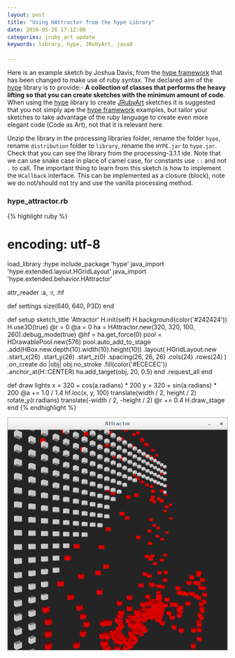 ```yaml
---
layout: post
title: "Using HAttractor from the hype Library"
date: 2016-05-26 17:12:00
categories: jruby_art update
keywords: library, hype, JRubyArt, java8

---
```


Here is an example sketch by Joshua Davis, from the [hype framework][hype_framework] that has been changed to make use of ruby syntax.
The declared aim of the [hype][hype_library] library is to provide:-
__A collection of classes that performs the heavy lifting so that you can create sketches with the minimum amount of code__. When using the [hype][hype_library] library to create [JRubyArt][jruby_art] sketches it is suggested that you not simply ape the [hype framework][hype_framework] examples, but tailor your sketches to take advantage of the ruby language to create even more elegant code (Code as Art), not that it is relevant here. 

Unzip the library in the processing libraries folder, rename the folder `hype`, rename `distribution` folder to `library`, rename the `HYPE.jar` to `hype.jar`. Check that you can see the library from the processing-3.1.1 ide. Note that we can use snake case in place of camel case, for constants use `::` and not `.` to call. The important thing to learn from this sketch is how to implement the `HCallback` interface. This can be implemented as a closure (block), note we do not/should not try and use the vanilla processing method. 


### hype_attractor.rb ###

{% highlight ruby %}

# encoding: utf-8
load_library :hype
include_package 'hype'
java_import 'hype.extended.layout.HGridLayout'
java_import 'hype.extended.behavior.HAttractor'

attr_reader :a, :r, :hf

def settings
  size(640, 640, P3D)
end

def setup
  sketch_title 'Attractor'
  H.init(self)
  H.background(color('#242424'))
  H.use3D(true)
  @r = 0
  @a = 0
  ha = HAttractor.new(320, 320, 100, 260).debug_mode(true)
  @hf = ha.get_force(0)
  pool = HDrawablePool.new(576)
  pool.auto_add_to_stage
      .add(HBox.new.depth(10).width(10).height(10))
      .layout(
        HGridLayout.new
                   .start_x(26)
                   .start_y(26)
                   .start_z(0)
                   .spacing(26, 26, 26)
                   .cols(24)
                   .rows(24)
      )
      .on_create do |obj|
        obj.no_stroke
           .fill(color('#ECECEC'))
           .anchor_at(H::CENTER)
        ha.add_target(obj, 20, 0.5)
      end
      .request_all
end

def draw
  lights
  x = 320 + cos(a.radians) * 200
  y = 320 + sin(a.radians) * 200
  @a += 1.0 / 1.4
  hf.loc(x, y, 100)
  translate(width / 2, height / 2)
  rotate_y(r.radians)
  translate(-width / 2, -height / 2)
  @r += 0.4
  H.draw_stage
end
{% endhighlight %}

<img src="/assets/h_attractor.png" />

[jruby_art]:https://ruby-processing.github.io/index.html
[hype_library]:https://github.com/hype/HYPE_Processing
[hype_framework]:http://www.hypeframework.org/